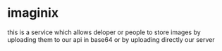# imaginix
this is a service which allows deloper or people to store images by uploading them to our api in base64 or by uploading directly our server
